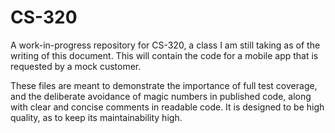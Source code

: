 # CS-320
A work-in-progress repository for CS-320, a class I am still taking as of the writing of this document. This will contain the code for a mobile app that is requested by a mock customer.

These files are meant to demonstrate the importance of full test coverage, and the deliberate avoidance of magic numbers in published code, along with clear and concise comments in readable code. It is designed to be high quality, as to keep its maintainability high.
